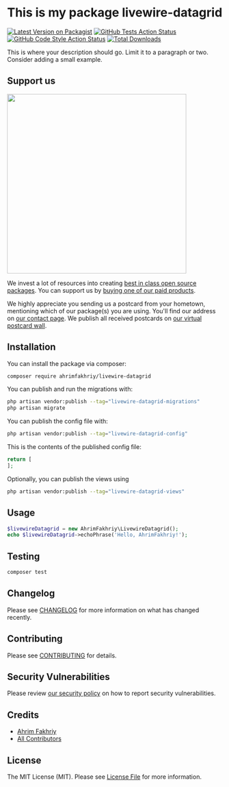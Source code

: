 # This is my package livewire-datagrid

[![Latest Version on Packagist](https://img.shields.io/packagist/v/ahrimfakhriy/livewire-datagrid.svg?style=flat-square)](https://packagist.org/packages/ahrimfakhriy/livewire-datagrid)
[![GitHub Tests Action Status](https://img.shields.io/github/workflow/status/ahrimfakhriy/livewire-datagrid/run-tests?label=tests)](https://github.com/ahrimfakhriy/livewire-datagrid/actions?query=workflow%3Arun-tests+branch%3Amain)
[![GitHub Code Style Action Status](https://img.shields.io/github/workflow/status/ahrimfakhriy/livewire-datagrid/Fix%20PHP%20code%20style%20issues?label=code%20style)](https://github.com/ahrimfakhriy/livewire-datagrid/actions?query=workflow%3A"Fix+PHP+code+style+issues"+branch%3Amain)
[![Total Downloads](https://img.shields.io/packagist/dt/ahrimfakhriy/livewire-datagrid.svg?style=flat-square)](https://packagist.org/packages/ahrimfakhriy/livewire-datagrid)

This is where your description should go. Limit it to a paragraph or two. Consider adding a small example.

## Support us

[<img src="https://github-ads.s3.eu-central-1.amazonaws.com/livewire-datagrid.jpg?t=1" width="419px" />](https://spatie.be/github-ad-click/livewire-datagrid)

We invest a lot of resources into creating [best in class open source packages](https://spatie.be/open-source). You can support us by [buying one of our paid products](https://spatie.be/open-source/support-us).

We highly appreciate you sending us a postcard from your hometown, mentioning which of our package(s) you are using. You'll find our address on [our contact page](https://spatie.be/about-us). We publish all received postcards on [our virtual postcard wall](https://spatie.be/open-source/postcards).

## Installation

You can install the package via composer:

```bash
composer require ahrimfakhriy/livewire-datagrid
```

You can publish and run the migrations with:

```bash
php artisan vendor:publish --tag="livewire-datagrid-migrations"
php artisan migrate
```

You can publish the config file with:

```bash
php artisan vendor:publish --tag="livewire-datagrid-config"
```

This is the contents of the published config file:

```php
return [
];
```

Optionally, you can publish the views using

```bash
php artisan vendor:publish --tag="livewire-datagrid-views"
```

## Usage

```php
$livewireDatagrid = new AhrimFakhriy\LivewireDatagrid();
echo $livewireDatagrid->echoPhrase('Hello, AhrimFakhriy!');
```

## Testing

```bash
composer test
```

## Changelog

Please see [CHANGELOG](CHANGELOG.md) for more information on what has changed recently.

## Contributing

Please see [CONTRIBUTING](CONTRIBUTING.md) for details.

## Security Vulnerabilities

Please review [our security policy](../../security/policy) on how to report security vulnerabilities.

## Credits

- [Ahrim Fakhriy](https://github.com/ahrimfakhriy)
- [All Contributors](../../contributors)

## License

The MIT License (MIT). Please see [License File](LICENSE.md) for more information.
